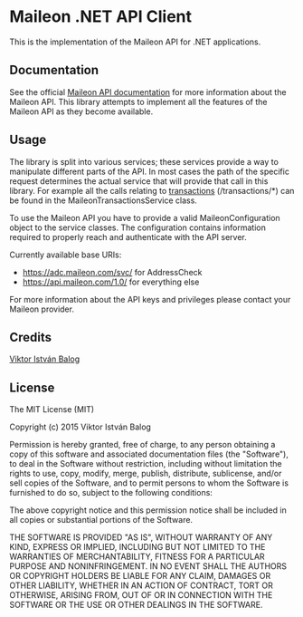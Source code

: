 # Maileon .NET API Client

This is the implementation of the Maileon API for .NET applications.

## Documentation
See the official [Maileon API documentation](http://dev.maileon.com/api/rest-api-1-0/?lang=en) for more information about the Maileon API.
This library attempts to implement all the features of the Maileon API as they become available. 

## Usage
The library is split into various services; these services provide a way to manipulate different parts of the API.
In most cases the path of the specific request determines the actual service that will provide that call in this library.
For example all the calls relating to [transactions](http://dev.maileon.com/api/rest-api-1-0/?lang=en#Transactions) (/transactions/*) can be found in the MaileonTransactionsService class.

To use the Maileon API you have to provide a valid MaileonConfiguration object to the service classes. 
The configuration contains information required to properly reach and authenticate with the API server.

Currently available base URIs:
* https://adc.maileon.com/svc/ for AddressCheck
* https://api.maileon.com/1.0/ for everything else

For more information about the API keys and privileges please contact your Maileon provider.

## Credits

[Viktor István Balog](https://github.com/viktorbalog)

## License

The MIT License (MIT)

Copyright (c) 2015 Viktor István Balog

Permission is hereby granted, free of charge, to any person obtaining a copy
of this software and associated documentation files (the "Software"), to deal
in the Software without restriction, including without limitation the rights
to use, copy, modify, merge, publish, distribute, sublicense, and/or sell
copies of the Software, and to permit persons to whom the Software is
furnished to do so, subject to the following conditions:

The above copyright notice and this permission notice shall be included in all
copies or substantial portions of the Software.

THE SOFTWARE IS PROVIDED "AS IS", WITHOUT WARRANTY OF ANY KIND, EXPRESS OR
IMPLIED, INCLUDING BUT NOT LIMITED TO THE WARRANTIES OF MERCHANTABILITY,
FITNESS FOR A PARTICULAR PURPOSE AND NONINFRINGEMENT. IN NO EVENT SHALL THE
AUTHORS OR COPYRIGHT HOLDERS BE LIABLE FOR ANY CLAIM, DAMAGES OR OTHER
LIABILITY, WHETHER IN AN ACTION OF CONTRACT, TORT OR OTHERWISE, ARISING FROM,
OUT OF OR IN CONNECTION WITH THE SOFTWARE OR THE USE OR OTHER DEALINGS IN THE
SOFTWARE.
